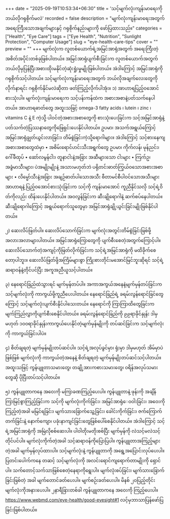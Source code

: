 +++
date = "2025-09-19T10:53:34+06:30"
title = 'သင့်မျက်လုံးကျန်းမာရေးကို ဘယ်လိုဂရုစိုက်မလဲ'
recorded = false
description = "မျက်လုံးကျန်းမာရေးအတွက် အရေးကြီးသောအချက်များနှင့် ဂရုစိုက်နည်းများကို ဖော်ပြထားသည်။"
categories = ["Health", "Eye Care"]
tags = ["Eye Health", "Nutrition", "Sunlight Protection", "Computer Usage"]
slug = "eye-health-care-tips"
cover = ""
preview = ""
+++
မျက်လုံးက လူတစ်ယောက်ရဲ့အမြင်အာရုံအတွက် အရေးကြီးတဲ့အစိတ်အပိုင်းတစ်ခုဖြစ်ပါတယ်။ အမြင်အာရုံပျက်စီးခြင်းက လူတစ်ယောက်အတွက် ဘယ်လိုမှပြန်ပြီးအစားထိုးမနိုင်တဲ့ဆုံးရှုံးမှုမျိုးဖြစ်ပါတယ်။ အဲဒါကြောင့် အမြင်အာရုံကို ဂရုစိုက်သင့်ပါတယ်။ သင့်မျက်လုံးကျန်းမာရေးအတွက် ဘယ်လိုအချက်လေးတွေကို လိုက်နာရင်း ဂရုစိုက်နိုင်မလဲဆိုတာ ဖတ်ကြည့်လိုက်ပါအုံး။
၁) အာဟာရပြည့်ဝအောင်စားသုံးပါ။
မျက်လုံးကျန်းမာရေးက သင့်ပန်းကန်ထဲက အစားအစာနဲ့ပတ်သက်နေပါတယ်။ အာဟာရဓာတ်တွေ အထူးသဖြင့် omega-3 fatty acids ၊ lutein ၊ zinc ၊ vitamins C နဲ့ E ကဲ့သို့ ပါဝင်တဲ့အစားအစာတွေကို စားသုံးပေးခြင်းက သင့်အမြင်အာရုံနဲ့ပတ်သက်တဲ့ပြဿနာတွေကိုဖြေရှင်းပေးနိုင်ပါတယ်။ ဥပမာ၊ အသက်အရွယ်ကြောင့် အမြင်အာရုံချွတ်ယွင်းလာခြင်း၊ တိမ်စွဲခြင်းကဲ့သို့ရောဂါများ။ အဲဒါကြောင့် သင့်စားနေကျ အစားအစာတွေထဲမှာ
• အစိမ်းရောင်ဟင်းသီးအရွက်တွေ ဥပမာ၊ ကိုက်လန်၊ မုန်ညင်း၊ ဂေါ်ဖီထုပ်
• ဆော်လမွန်ငါး၊ တူနာငါးနဲ့အခြား အဆီများသော ငါးများ
• ကြက်ဥ၊ အခွံမာသီးများ၊ ပဲအမျိုးမျိုးနဲ့ အသားမဟုတ်ဘဲ ပရိုတင်းဓာတ်ကြွယ်ဝသောအစားအစာများ
• လိမ္မော်သီးနဲ့အခြား အချဉ်ဓာတ်ပါသောအသီး ဗီတာမင်စီပါဝင်သောအသီးများ
အာဟာရနဲ့ ပြည့်ဝအောင်စားသုံးခြင်းက သင့်ကို ကျန်းမာအောင် ကူညီနိုင်သလို သင့်ရဲ့ဝိတ်ကိုလည်း ထိန်းပေးနိုင်ပါတယ်။ အဝလွန်ခြင်းက ဆီးချိုရောဂါနဲ့ ဆက်စပ်နေပါတယ်။ ဆီးချိုရောဂါကြောင့် အရွယ်ရောက်သူတွေမှာ အမြင်အာရုံချို့ယွင်းခြင်းမျိုးဖြစ်နိုင်ပါတယ်။

၂) ဆေးလိပ်ဖြတ်ပါ။
ဆေးလိပ်သောက်ခြင်းက မျက်လုံးအတွင်းတိမ်စွဲခြင်းဖြစ်ဖို့အလားအလာများပါတယ်။ အမြင်အာရုံကြောတွေကို ပျက်စီးစေတဲ့အတွက်ကြောင့်ပါ။ ဆေးလိပ်သောက်တဲ့အကျင့်ကိုဖြတ်လိုက်ခြင်းက သင့်ရဲ့အမြင်အာရုံကို မထိခိုက်စေတော့ပါဘူး။ ဆေးလိပ်ဖြတ်ဖို့အကြိမ်များစွာ ကြိုးစားတိုင်းမအောင်မြင်ဘူးဆိုရင် သင့်ရဲ့ဆရာဝန်နဲ့တိုင်ပင်ပြီး အကူအညီယူသင့်ပါတယ်။

၃) နေရောင်ခြည်ထဲသွားရင် မျက်မှန်တပ်ပါ။
အကာအကွယ်အနေနဲ့မျက်မှန်တပ်ခြင်းက သင့်မျက်လုံးကို ကာကွယ်ဖို့ကူညီပေးပါတယ်။ နေရောင်ခြည်ရဲ့ ခရမ်းလွန်ရောင်ခြင်တွေကြောင့် သင့်မျက်လုံးပျက်စီးနိုင်ပါသေးတယ်။ နေရောင်ကို ကြာကြာထိတွေခြင်းက မျက်ကြည်လွှာကိုပျက်စီးစေနိုင်ပါတယ်။ ခရမ်းလွန်ရောင်ခြည်ကို ၉၉ရာခိုင်နှုန်း ဒါမှမဟုတ် ၁၀၀ရာခိုင်နှုန်းကာကွယ်ပေးနိုင်တဲ့မျက်မှန်မျိုးကို တပ်ဆင်ခြင်းက သင့်မျက်လုံးကို ကာကွယ်ခြင်းပါပဲ။

၄) စိတ်ချရတဲ့ မျက်မှန်မျိုးတပ်ဆင်ပါ။
သင့်ရဲ့အလုပ်ခွင်မှာ၊ ရုံးမှာ ဒါမှမဟုတ် အိမ်မှာပဲဖြစ်ဖြစ် မျက်လုံးကို ကာကွယ်တဲ့အနေနဲ့ စိတ်ချရတဲ့ မျက်မှန်မျိုးတပ်ဆင်သင့်ပါတယ်။ အထူးသဖြင့် ကွန်ပျူတာသမားတွေ၊ တချို့အားကစားသမားတွေ၊ ဝရိန်အလုပ်သမားတွေဆို ပိုပြီးတပ်သင့်ပါတယ်။

၅) ကွန်ပျူတာကနေ အဝေးကို မကြာခဏကြည့်ပေးပါ။
ကွန်ပျူတာနဲ့ ဖုန်းကို အချိန်ကြာမြင့်စွာကြည့်ခြင်းက သင့်ကို မျက်လုံးကိုက်ခြင်း၊ အမြင်အာရုံေ၀ဝါးခြင်း၊ အဝေးကိုကြည့်တဲ့အခါ မမြင်ရခြင်း၊ မျက်သားခြောက်သွေ့ခြင်း၊ ခေါင်းကိုက်ခြင်း၊ ဇက်ကြောက်တက်ခြင်းနဲ့ နောက်ကျော၊ ပခုံးနာကျင်ခြင်းတွေဖြစ်ပေါ်စေနိုင်ပါတယ်။
အဲဒါကြောင့် သင့်ရဲ့အမြင်အာရုံကို အမြဲလိုစစ်ဆေးပါ။ ပါဝါတိုးမတိုးစစ်ပြီး မျက်မှန်ကို လဲသင့်မလဲသင့် တိုင်ပင်ပါ။ မျက်လုံးကိုက်တဲ့အခါ သင့်ဆရာဝန်ကိုပြောပြပါ။ ကွန်ပျူတာအကြည့်များတဲ့အခါ မျက်မှန်လုပ်ထားပါ။ သင့်မျက်လုံးနဲ့ ကွန်ပျူတာကို အရွေ့အပြောင်းလုပ်ပေးပါ။ ပြတင်းပေါက်ကနေ တဆင့် သင့်မျက်လုံးကို အလင်းရောင်ကျရောက်တာမျိုးကို ရှောင်ပါ။ သက်တောင့်သက်သာဖြစ်စေတဲ့နေရာကိုရွေးပါ။ မျက်လုံးစပ်ခြင်း၊ မျက်သားခြောက်ခြင်းဖြစ်တဲ့ အခါ မျက်တောင်ခတ်ပေးပါ။ မျက်စဉ်းခတ်ပေးပါ။ မိနစ် ၂၀ပြည့်တိုင်း မျက်လုံးကိုအနားပေးပါ။ ၂နာရီခြားတစ်ခါ ကွန်ပျူတာကနေ အဝေးကို ကြည့်ပေးပါ။
https://www.webmd.com/eye-health/good-eyesight#1 လင့်မှဘာသာပြန်ဖော်ပြခြင်းဖြစ်ပါတယ်။